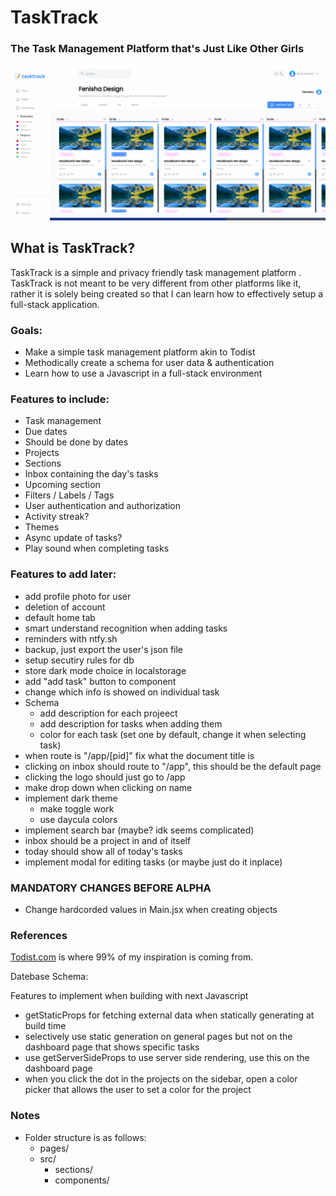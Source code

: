 # TaskTrack

### The Task Management Platform that's Just Like Other Girls

![Demo Image](/docs/demo_image.png)

## What is TaskTrack?

TaskTrack is a simple and privacy friendly task management platform
. TaskTrack is not meant to be very different from other platforms
like it, rather it is solely being created so that I can learn how to effectively setup a full-stack application.

### Goals:

-   Make a simple task management platform akin to Todist
-   Methodically create a schema for user data & authentication
-   Learn how to use a Javascript in a full-stack environment

### Features to include:

-   Task management
-   Due dates
-   Should be done by dates
-   Projects
-   Sections
-   Inbox containing the day's tasks
-   Upcoming section
-   Filters / Labels / Tags
-   User authentication and authorization
-   Activity streak?
-   Themes
-   Async update of tasks?
-   Play sound when completing tasks

### Features to add later:

-   add profile photo for user
-   deletion of account
-   default home tab
-   smart understand recognition when adding tasks
-   reminders with ntfy.sh
-   backup, just export the user's json file
-   setup secutiry rules for db
-   store dark mode choice in localstorage
-   add "add task" button to <TaskBoard /> component
-   change which info is showed on individual task
-   Schema
    -   add description for each projeect
    -   add description for tasks when adding them
    -   color for each task (set one by default, change it when selecting task)
-   when route is "/app/[pid]" fix what the document title is
-   clicking on inbox should route to "/app", this should be the default page
-   clicking the logo should just go to /app
-   make drop down when clicking on name
-   implement dark theme
    -   make toggle work
    -   use daycula colors
-   implement search bar (maybe? idk seems complicated)
-   inbox should be a project in and of itself
-   today should show all of today's tasks
-   implement modal for editing tasks (or maybe just do it inplace)

### MANDATORY CHANGES BEFORE ALPHA

-   Change hardcorded values in Main.jsx when creating <Task/> objects

### References

[Todist.com](https://todoist.com) is where 99% of my inspiration is coming from.

Datebase Schema:

Features to implement when building with next Javascript

-   getStaticProps for fetching external data when statically generating at build time
-   selectively use static generation on general pages but not on the dashboard page that shows specific tasks
-   use getServerSideProps to use server side rendering, use this on the dashboard page
-   when you click the dot in the projects on the sidebar, open a color picker that allows the user to set a color for the project

### Notes

-   Folder structure is as follows:
    -   pages/
    -   src/
        -   sections/
        -   components/
